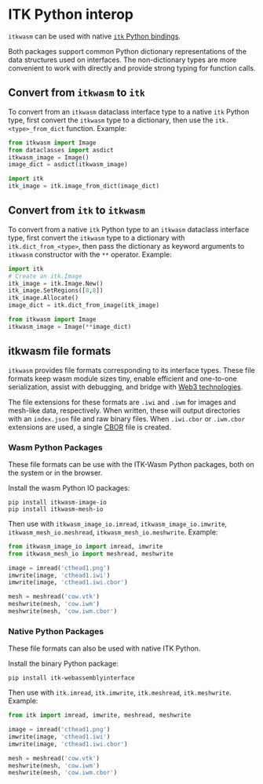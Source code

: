 # ITK Python interop

`itkwasm` can be used with native [`itk` Python bindings](https://docs.itk.org/en/latest/learn/python_quick_start.html).

Both packages support common Python dictionary representations of the data structures used on interfaces. The non-dictionary types are more convenient to work with directly and provide strong typing for function calls.

## Convert from `itkwasm` to `itk`

To convert from an `itkwasm` dataclass interface type to a native `itk` Python type, first convert the `itkwasm` type to a dictionary, then use the `itk.<type>_from_dict` function. Example:

```python
from itkwasm import Image
from dataclasses import asdict
itkwasm_image = Image()
image_dict = asdict(itkwasm_image)

import itk
itk_image = itk.image_from_dict(image_dict)
```

## Convert from `itk` to `itkwasm`

To convert from a native `itk` Python type to an `itkwasm` dataclass interface type, first convert the `itkwasm` type to a dictionary with `itk.dict_from_<type>`, then pass the dictionary as keyword arguments to `itkwasm` constructor with the `**` operator. Example:


```python
import itk
# Create an itk.Image
itk_image = itk.Image.New()
itk_image.SetRegions([8,8])
itk_image.Allocate()
image_dict = itk.dict_from_image(itk_image)

from itkwasm import Image
itkwasm_image = Image(**image_dict)
```

## itkwasm file formats

`itkwasm` provides file formats corresponding to its interface types. These file formats keep wasm module sizes tiny, enable efficient and one-to-one serialization, assist with debugging, and bridge with [Web3 technologies](https://en.wikipedia.org/wiki/Web3).

The file extensions for these formats are `.iwi` and `.iwm` for images and mesh-like data, respectively. When written, these will output directories with an `index.json` file and raw binary files. When `.iwi.cbor` or `.iwm.cbor` extensions are used, a single [CBOR](https://en.wikipedia.org/wiki/CBOR) file is created.

### Wasm Python Packages

These file formats can be use with the ITK-Wasm Python packages, both on the system
or in the browser.

Install the wasm Python IO packages:

```shell
pip install itkwasm-image-io
pip install itkwasm-mesh-io
```

Then use with `itkwasm_image_io.imread`, `itkwasm_image_io.imwrite`,
`itkwasm_mesh_io.meshread`, `itkwasm_mesh_io.meshwrite`. Example:

```python
from itkwasm_image_io import imread, imwrite
from itkwasm_mesh_io import meshread, meshwrite

image = imread('cthead1.png')
imwrite(image, 'cthead1.iwi')
imwrite(image, 'cthead1.iwi.cbor')

mesh = meshread('cow.vtk')
meshwrite(mesh, 'cow.iwm')
meshwrite(mesh, 'cow.iwm.cbor')
```

### Native Python Packages

These file formats can also be used with native ITK Python.

Install the binary Python package:

```shell
pip install itk-webassemblyinterface
```

Then use with `itk.imread`, `itk.imwrite`, `itk.meshread`, `itk.meshwrite`. Example:

```python
from itk import imread, imwrite, meshread, meshwrite

image = imread('cthead1.png')
imwrite(image, 'cthead1.iwi')
imwrite(image, 'cthead1.iwi.cbor')

mesh = meshread('cow.vtk')
meshwrite(mesh, 'cow.iwm')
meshwrite(mesh, 'cow.iwm.cbor')
```
